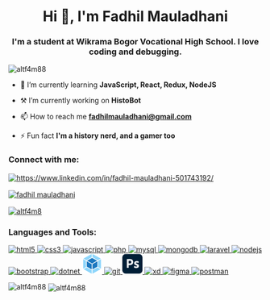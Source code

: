 <h1 align="center">Hi 👋, I'm Fadhil Mauladhani</h1>
<h3 align="center">I'm a student at Wikrama Bogor Vocational High School. I love coding and debugging.</h3>

<p align="left"> <img src="https://komarev.com/ghpvc/?username=altf4m88&label=Profile%20views&color=0e75b6&style=flat" alt="altf4m88" /> </p>

- 🌱 I’m currently learning **JavaScript, React, Redux, NodeJS**

- ⚒️ I’m currently working on **HistoBot**

- 📫 How to reach me **fadhilmauladhani@gmail.com**

- ⚡ Fun fact **I'm a history nerd, and a gamer too**

<h3 align="left">Connect with me:</h3>
<p align="left">
<a href="https://linkedin.com/in/fadhil-mauladhani-501743192/" target="blank"><img align="center" src="https://img.shields.io/badge/LinkedIn-0077B5?style=for-the-badge&logo=linkedin&logoColor=white" alt="https://www.linkedin.com/in/fadhil-mauladhani-501743192/" /></a>
  
  
<a href="https://web.facebook.com/profile.php?id=100022082030162" target="blank"><img align="center" src="https://img.shields.io/badge/Facebook-1877F2?style=for-the-badge&logo=facebook&logoColor=white" alt="fadhil mauladhani"/></a>


<a href="https://instagram.com/altf4m8" target="blank"><img align="center" src="https://img.shields.io/badge/Instagram-E4405F?style=for-the-badge&logo=instagram&logoColor=white" alt="altf4m8" /></a>
</p>

<h3 align="left">Languages and Tools:</h3>
<p align="left"> 

<a href="https://www.w3.org/html/" target="_blank"> 
<img src="https://img.shields.io/badge/HTML5-E34F26?style=for-the-badge&logo=html5&logoColor=white" alt="html5" </a> 

<a href="https://www.w3schools.com/css/" target="_blank"> 
<img src="https://img.shields.io/badge/CSS3-1572B6?style=for-the-badge&logo=css3&logoColor=white" alt="css3"/> </a> 

<a href="https://developer.mozilla.org/en-US/docs/Web/JavaScript" target="_blank"> 
<img src="https://img.shields.io/badge/JavaScript-323330?style=for-the-badge&logo=javascript&logoColor=F7DF1E" alt="javascript"/> </a> 

<a href="https://www.php.net" target="_blank"> 
<img src="https://img.shields.io/badge/PHP-777BB4?style=for-the-badge&logo=php&logoColor=white" alt="php"/> </a> 

<a href="https://www.mysql.com/" target="_blank"> 
<img src="https://img.shields.io/badge/MySQL-00000F?style=for-the-badge&logo=mysql&logoColor=white" alt="mysql"/> </a>

<a href="https://www.mongodb.com/" target="_blank"> 
<img src="https://img.shields.io/badge/MongoDB-4EA94B?style=for-the-badge&logo=mongodb&logoColor=white" alt="mongodb"/> </a>

<a href="https://laravel.com/" target="_blank"> 
<img src="https://img.shields.io/badge/Laravel-FF2D20?style=for-the-badge&logo=laravel&logoColor=white" alt="laravel"/> </a> 

<a href="https://nodejs.org" target="_blank"> 
<img src="https://img.shields.io/badge/Node.js-43853D?style=for-the-badge&logo=node.js&logoColor=white" alt="nodejs"/> </a> 

<a href="https://getbootstrap.com" target="_blank"> 
<img src="https://img.shields.io/badge/Bootstrap-563D7C?style=for-the-badge&logo=bootstrap&logoColor=white" alt="bootstrap"/> </a> 

<a href="https://dotnet.microsoft.com/" target="_blank"> 
<img src="https://img.shields.io/badge/.NET-5C2D91?style=for-the-badge&logo=.net&logoColor=white" alt="dotnet"/> </a> 

<a href="https://webpack.js.org" target="_blank"> 
<img src="https://raw.githubusercontent.com/devicons/devicon/master/icons/webpack/webpack-original.svg" alt="webpack" height="40"/> </a> 

<a href="https://git-scm.com/" target="_blank"> 
<img src="https://www.vectorlogo.zone/logos/git-scm/git-scm-icon.svg" alt="git" width="40" height="40"/> </a> 

<a href="https://www.photoshop.com/en" target="_blank"> 
<img src="https://raw.githubusercontent.com/devicons/devicon/master/icons/photoshop/photoshop-plain.svg" alt="photoshop" width="40"/> </a> 

<a href="https://www.adobe.com/products/xd.html" target="_blank"> 
<img src="https://cdn.worldvectorlogo.com/logos/adobe-xd.svg" alt="xd" width="40" height="40"/> </a>

<a href="https://www.figma.com/" target="_blank"> 
<img src="https://www.vectorlogo.zone/logos/figma/figma-icon.svg" alt="figma" width="40" height="40"/> </a> 

<a href="https://postman.com" target="_blank"> 
<img src="https://www.vectorlogo.zone/logos/getpostman/getpostman-icon.svg" alt="postman" width="40" height="40"/> </a> </p>

<p><img align="left" src="https://github-readme-stats.vercel.app/api/top-langs?username=altf4m88&show_icons=true&locale=en&layout=compact" alt="altf4m88" /></p>

<p>&nbsp;<img align="center" src="https://github-readme-stats.vercel.app/api?username=altf4m88&show_icons=true&locale=en" alt="altf4m88" /></p>
